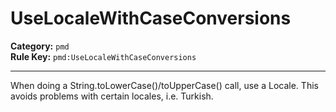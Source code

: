 # UseLocaleWithCaseConversions
**Category:** `pmd`<br/>
**Rule Key:** `pmd:UseLocaleWithCaseConversions`<br/>


-----

When doing a String.toLowerCase()/toUpperCase() call, use a Locale. This avoids problems with certain locales, i.e. Turkish.
